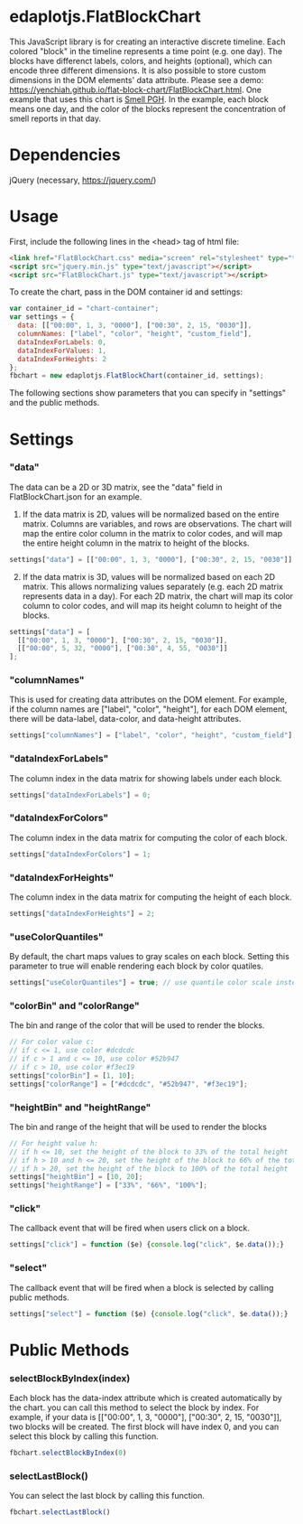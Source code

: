 # edaplotjs.FlatBlockChart
This JavaScript library is for creating an interactive discrete timeline. Each colored "block" in the timeline represents a time point (e.g. one day). The blocks have differenct labels, colors, and heights (optional), which can encode three different dimensions. It is also possible to store custom dimensions in the DOM elements' data attribute. Please see a demo: https://yenchiah.github.io/flat-block-chart/FlatBlockChart.html. One example that uses this chart is [Smell PGH](http://smellpgh.org/visualization). In the example, each block means one day, and the color of the blocks represent the concentration of smell reports in that day.

# Dependencies
jQuery (necessary, https://jquery.com/)

# Usage
First, include the following lines in the \<head\> tag of html file:
```HTML
<link href="FlatBlockChart.css" media="screen" rel="stylesheet" type="text/css"/>
<script src="jquery.min.js" type="text/javascript"></script>
<script src="FlatBlockChart.js" type="text/javascript"></script>
```

To create the chart, pass in the DOM container id and settings:
```JavaScript
var container_id = "chart-container";
var settings = {
  data: [["00:00", 1, 3, "0000"], ["00:30", 2, 15, "0030"]],
  columnNames: ["label", "color", "height", "custom_field"],
  dataIndexForLabels: 0,
  dataIndexForValues: 1,
  dataIndexForHeights: 2
};
fbchart = new edaplotjs.FlatBlockChart(container_id, settings);
```
The following sections show parameters that you can specify in "settings" and the public methods.

# Settings

### "data"
The data can be a 2D or 3D matrix, see the "data" field in FlatBlockChart.json for an example.
1. If the data matrix is 2D, values will be normalized based on the entire matrix. Columns are variables, and rows are observations. The chart will map the entire color column in the matrix to color codes, and will map the entire height column in the matrix to height of the blocks. <br>
```JavaScript
settings["data"] = [["00:00", 1, 3, "0000"], ["00:30", 2, 15, "0030"]];
```
2. If the data matrix is 3D, values will be normalized based on each 2D matrix. This allows normalizing values separately (e.g. each 2D matrix represents data in a day). For each 2D matrix, the chart will map its color column to color codes, and will map its height column to height of the blocks. <br>
```JavaScript
settings["data"] = [
  [["00:00", 1, 3, "0000"], ["00:30", 2, 15, "0030"]],
  [["00:00", 5, 32, "0000"], ["00:30", 4, 55, "0030"]]
];
```

### "columnNames"
This is used for creating data attributes on the DOM element. For example, if the column names are ["label", "color", "height"], for each DOM element, there will be data-label, data-color, and data-height attributes.
```JavaScript
settings["columnNames"] = ["label", "color", "height", "custom_field"];
```

### "dataIndexForLabels"
The column index in the data matrix for showing labels under each block.
```JavaScript
settings["dataIndexForLabels"] = 0;
```

### "dataIndexForColors"
The column index in the data matrix for computing the color of each block.
```JavaScript
settings["dataIndexForColors"] = 1;
```

### "dataIndexForHeights"
The column index in the data matrix for computing the height of each block.
```JavaScript
settings["dataIndexForHeights"] = 2;
```

### "useColorQuantiles"
By default, the chart maps values to gray scales on each block. Setting this parameter to true will enable rendering each block by color quatiles.
```JavaScript
settings["useColorQuantiles"] = true; // use quantile color scale instead of the default linear one
```

### "colorBin" and "colorRange"
The bin and range of the color that will be used to render the blocks.
```JavaScript
// For color value c:
// if c <= 1, use color #dcdcdc
// if c > 1 and c <= 10, use color #52b947
// if c > 10, use color #f3ec19
settings["colorBin"] = [1, 10];
settings["colorRange"] = ["#dcdcdc", "#52b947", "#f3ec19"];
```

### "heightBin" and "heightRange"
The bin and range of the height that will be used to render the blocks
```JavaScript
// For height value h:
// if h <= 10, set the height of the block to 33% of the total height
// if h > 10 and h <= 20, set the height of the block to 66% of the total height
// if h > 20, set the height of the block to 100% of the total height
settings["heightBin"] = [10, 20];
settings["heightRange"] = ["33%", "66%", "100%"];
```

### "click"
The callback event that will be fired when users click on a block.
```JavaScript
settings["click"] = function ($e) {console.log("click", $e.data());}
```

### "select"
The callback event that will be fired when a block is selected by calling public methods.
```JavaScript
settings["select"] = function ($e) {console.log("click", $e.data());}
```

# Public Methods

### selectBlockByIndex(index)
Each block has the data-index attribute which is created automatically by the chart. you can call this method to select the block by index. For example, if your data is [["00:00", 1, 3, "0000"], ["00:30", 2, 15, "0030"]], two blocks will be created. The first block will have index 0, and you can select this block by calling this function.
```JavaScript
fbchart.selectBlockByIndex(0)
```

### selectLastBlock()
You can select the last block by calling this function.
```JavaScript
fbchart.selectLastBlock()
```
